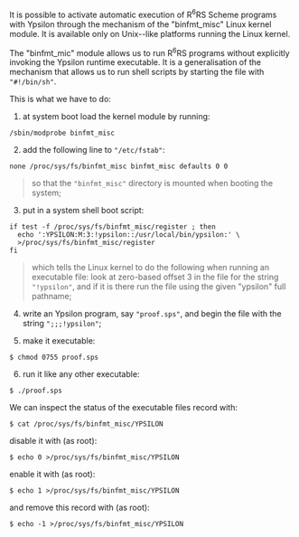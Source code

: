 It is possible to activate automatic execution
of R<sup>6</sup>RS Scheme programs with Ypsilon through the
mechanism of the "binfmt\_misc" Linux kernel module.
It is available only on Unix--like platforms running
the Linux kernel.

The "binfmt\_mic" module allows us to run R<sup>6</sup>RS
programs without explicitly invoking the Ypsilon
runtime executable.  It is a generalisation of
the mechanism that allows us to run shell scripts
by starting the file with `"#!/bin/sh"`.

This is what we have to do:

1. at system boot load the kernel module by running:
```
/sbin/modprobe binfmt_misc
```
2. add the following line to `"/etc/fstab"`:
```
none /proc/sys/fs/binfmt_misc binfmt_misc defaults 0 0
```
> so that the `"binfmt_misc"` directory is mounted
> when booting the system;

3. put in a system shell boot script:

```
if test -f /proc/sys/fs/binfmt_misc/register ; then
  echo ':YPSILON:M:3:!ypsilon::/usr/local/bin/ypsilon:' \
  >/proc/sys/fs/binfmt_misc/register
fi
```
> which tells the Linux kernel to do the following
> when running an executable file: look at zero-based
> offset 3 in the file for the string `"!ypsilon"`,
> and if it is there run the file using the given
> "ypsilon" full pathname;

4. write an Ypsilon program, say `"proof.sps"`, and begin the file with the string `";;;!ypsilon"`;

5. make it executable:
```
$ chmod 0755 proof.sps
```
6. run it like any other executable:
```
$ ./proof.sps
```
We can inspect the status of the executable
files record with:
```
$ cat /proc/sys/fs/binfmt_misc/YPSILON
```
disable it with (as root):
```
$ echo 0 >/proc/sys/fs/binfmt_misc/YPSILON
```
enable it with (as root):
```
$ echo 1 >/proc/sys/fs/binfmt_misc/YPSILON
```
and remove this record with (as root):
```
$ echo -1 >/proc/sys/fs/binfmt_misc/YPSILON
```